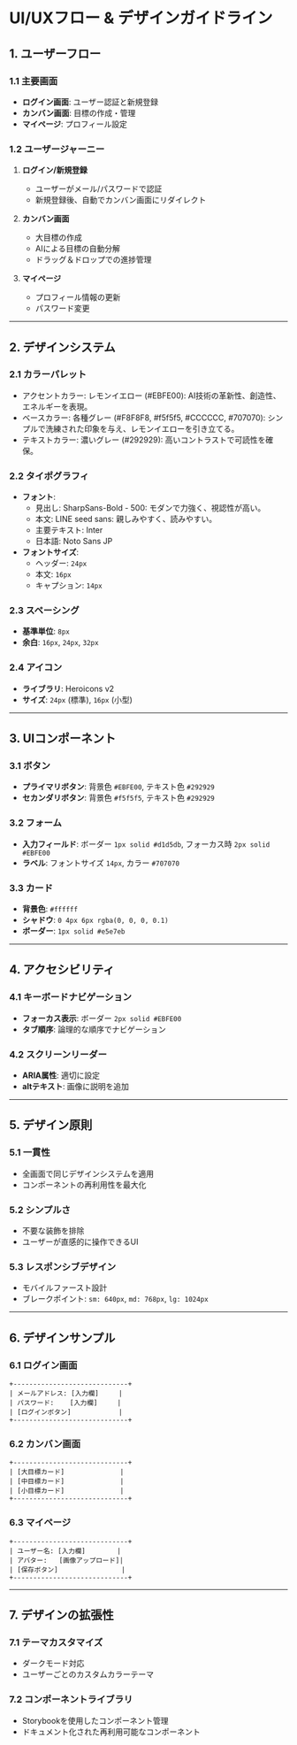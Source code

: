 # UI/UXフロー & デザインガイドライン

## 1. ユーザーフロー

### 1.1 主要画面
- **ログイン画面**: ユーザー認証と新規登録
- **カンバン画面**: 目標の作成・管理
- **マイページ**: プロフィール設定

### 1.2 ユーザージャーニー
1. **ログイン/新規登録**
   - ユーザーがメール/パスワードで認証
   - 新規登録後、自動でカンバン画面にリダイレクト

2. **カンバン画面**
   - 大目標の作成
   - AIによる目標の自動分解
   - ドラッグ＆ドロップでの進捗管理

3. **マイページ**
   - プロフィール情報の更新
   - パスワード変更

---

## 2. デザインシステム

### 2.1 カラーパレット
- アクセントカラー: レモンイエロー (#EBFE00): AI技術の革新性、創造性、エネルギーを表現。
- ベースカラー: 各種グレー (#F8F8F8, #f5f5f5, #CCCCCC, #707070): シンプルで洗練された印象を与え、レモンイエローを引き立てる。
- テキストカラー: 濃いグレー (#292929): 高いコントラストで可読性を確保。

### 2.2 タイポグラフィ
- **フォント**:
  - 見出し: SharpSans-Bold - 500: モダンで力強く、視認性が高い。
  - 本文: LINE seed sans: 親しみやすく、読みやすい。
  - 主要テキスト: Inter
  - 日本語: Noto Sans JP
- **フォントサイズ**:
  - ヘッダー: `24px`
  - 本文: `16px`
  - キャプション: `14px`

### 2.3 スペーシング
- **基準単位**: `8px`
- **余白**: `16px`, `24px`, `32px`

### 2.4 アイコン
- **ライブラリ**: Heroicons v2
- **サイズ**: `24px` (標準), `16px` (小型)

---

## 3. UIコンポーネント

### 3.1 ボタン
- **プライマリボタン**: 背景色 `#EBFE00`, テキスト色 `#292929`
- **セカンダリボタン**: 背景色 `#f5f5f5`, テキスト色 `#292929`

### 3.2 フォーム
- **入力フィールド**: ボーダー `1px solid #d1d5db`, フォーカス時 `2px solid #EBFE00`
- **ラベル**: フォントサイズ `14px`, カラー `#707070`

### 3.3 カード
- **背景色**: `#ffffff`
- **シャドウ**: `0 4px 6px rgba(0, 0, 0, 0.1)`
- **ボーダー**: `1px solid #e5e7eb`

---

## 4. アクセシビリティ

### 4.1 キーボードナビゲーション
- **フォーカス表示**: ボーダー `2px solid #EBFE00`
- **タブ順序**: 論理的な順序でナビゲーション

### 4.2 スクリーンリーダー
- **ARIA属性**: 適切に設定
- **altテキスト**: 画像に説明を追加

---

## 5. デザイン原則

### 5.1 一貫性
- 全画面で同じデザインシステムを適用
- コンポーネントの再利用性を最大化

### 5.2 シンプルさ
- 不要な装飾を排除
- ユーザーが直感的に操作できるUI

### 5.3 レスポンシブデザイン
- モバイルファースト設計
- ブレークポイント: `sm: 640px`, `md: 768px`, `lg: 1024px`

---

## 6. デザインサンプル

### 6.1 ログイン画面
```plaintext
+-----------------------------+
| メールアドレス: [入力欄]     |
| パスワード:    [入力欄]     |
| [ログインボタン]            |
+-----------------------------+
```

### 6.2 カンバン画面
```plaintext
+-----------------------------+
| [大目標カード]              |
| [中目標カード]              |
| [小目標カード]              |
+-----------------------------+
```

### 6.3 マイページ
```plaintext
+-----------------------------+
| ユーザー名: [入力欄]        |
| アバター:   [画像アップロード]|
| [保存ボタン]                |
+-----------------------------+
```

---

## 7. デザインの拡張性

### 7.1 テーマカスタマイズ
- ダークモード対応
- ユーザーごとのカスタムカラーテーマ

### 7.2 コンポーネントライブラリ
- Storybookを使用したコンポーネント管理
- ドキュメント化された再利用可能なコンポーネント

